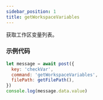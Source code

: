 ```yaml
---
sidebar_position: 1
title: getWorkspaceVariables
---
```

获取工作区变量列表。
### 示例代码
``` js
let message = await post({
  key: 'checkVar',
  command: 'getWorkspaceVariables',
  filePath: getFilePath(),
})
console.log(message.data.value)
```